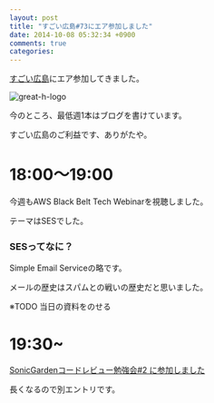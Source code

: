 ```yaml
---
layout: post
title: "すごい広島#73にエア参加しました"
date: 2014-10-08 05:32:34 +0900
comments: true
categories: 
---
```


[すごい広島](http://great-h.github.io/)にエア参加してきました。

![great-h-logo](https://dzpp79ucibp5a.cloudfront.net/groups_logos/1865_normal_1378360291_d4addcb8ac4412933e3e64a18f86c561-1.png)

<!-- more -->

今のところ、最低週1本はブログを書けています。

すごい広島のご利益です、ありがたや。

# 18:00～19:00

今週もAWS Black Belt Tech Webinarを視聴しました。

テーマはSESでした。

### SESってなに？

Simple Email Serviceの略です。

メールの歴史はスパムとの戦いの歴史だと思いました。

※TODO 当日の資料をのせる

# 19:30~

[SonicGardenコードレビュー勉強会#2 に参加しました](/blog/2014/10/08/sg-learning/)

長くなるので別エントリです。
